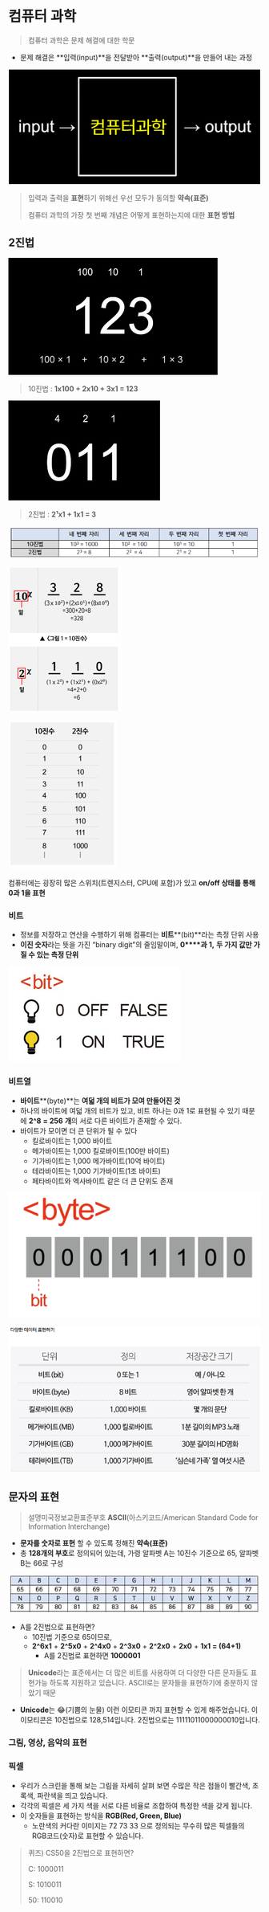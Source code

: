 # 컴퓨터 과학

> 컴퓨터 과학은 문제 해결에 대한 학문

* 문제 해결은 **입력(input)**을 전달받아 **출력(output)**을 만들어 내는 과정

 ![image-20221111144712538](2진법.assets/image-20221111144712538.png)

> 입력과 출력을 **표현**하기 위해선 우선 모두가 동의할 **약속(표준)**
>
> 컴퓨터 과학의 가장 첫 번째 개념은 어떻게 표현하는지에 대한 **표현 방법**

## 2진법

![image-20221111144826565](2진법.assets/image-20221111144826565.png)

> 10진법 : **1x100 + 2x10 + 3x1 = 123**

![image-20221111144907472](2진법.assets/image-20221111144907472.png)

> 2진법 : **2¹x1 + 1x1 = 3**

![image-20221111144940246](2진법.assets/image-20221111144940246.png)

![image-20221111145425457](2진법.assets/image-20221111145425457.png)

![image-20221111145458938](2진법.assets/image-20221111145458938.png)

컴퓨터에는 굉장히 많은 스위치(트렌지스터, CPU에 포함)가 있고 **on/off 상태를 통해 0과 1을 표현**

### 비트

* 정보를 저장하고 연산을 수행하기 위해 컴퓨터는 **비트****(bit)**라는 측정 단위 사용
* **이진 숫자**라는 뜻을 가진 “binary digit”의 줄임말이며, **0****과** **1,** **두 가지 값만 가질 수 있는 측정 단위**

![image-20221111145312529](2진법.assets/image-20221111145312529.png)

### 비트열

* **바이트****(byte)**는 **여덟 개의 비트가 모여 만들어진 것**
* 하나의 바이트에 여덟 개의 비트가 있고, 비트 하나는 0과 1로 표현될 수 있기 때문에 **2^8** **= 256** **개**의 서로 다른 바이트가 존재할 수 있다.
* 바이트가 모이면 더 큰 단위가 될 수 있다
  * 킬로바이트는 1,000 바이트
  * 메가바이트는 1,000 킬로바이트(100만 바이트)
  * 기가바이트는 1,000 메가바이트(10억 바이트)
  * 테라바이트는 1,000 기가바이트(1조 바이트)
  * 페타바이트와 엑사바이트 같은 더 큰 단위도 존재

![image-20221111145320610](2진법.assets/image-20221111145320610.png)

![image-20221111145331083](2진법.assets/image-20221111145331083.png)



## 문자의 표현

> 설명미국정보교환표준부호 **ASCII**(아스키코드/American Standard Code for Information Interchange)

*  **문자를 숫자로 표현** 할 수 있도록 정해진 **약속(표준)**
*  총 **128개의 부호**로 정의되어 있는데, 가령 알파벳 A는 10진수 기준으로 65, 알파벳 B는 66로 구성

![image-20221111145643734](2진법.assets/image-20221111145643734.png)

* A를 2진법으로 표현하면?
  * 10진법 기준으로 65이므로,
  * **2^6x1** + **2^5x0** + **2^4x0** + **2^3x0** + **2^2x0** + **2x0** + **1x1 = (64+1)**
    * A를 2진법로 표현하면 **1000001**

>**Unicode**라는 표준에서는 더 많은 비트를 사용하여 더 다양한 다른 문자들도 표현가능 하도록 지원하고 있습니다. ASCII로는 문자들을 표현하기에 충분하지 않았기 때문

* **Unicode**는 😂(기쁨의 눈물) 이런 이모티콘 까지 표현할 수 있게 해주었습니다. 이 이모티콘은 10진법으로 128,514입니다. 2진법으로는 11111011000000010입니다.

### **그림, 영상, 음악의 표현**

### **픽셀**

* 우리가 스크린을 통해 보는 그림을 자세히 살펴 보면 수많은 작은 점들이 빨간색, 초록색, 파란색을 띄고 있습니다.
* 각각의 픽셀은 세 가지 색을 서로 다른 비율로 조합하여 특정한 색을 갖게 됩니다.
* 이 숫자들을 표현하는 방식을 **RGB(Red, Green, Blue)**
  * 노란색의 커다란 이미지는 72 73 33 으로 정의되는 무수히 많은 픽셀들의 RGB코드(숫자)로 표현할 수 있습니다.



> 퀴즈) CS50을 2진법으로 표현하면?
>
> C: 1000011
>
> S: 1010011
>
> 50: 110010

